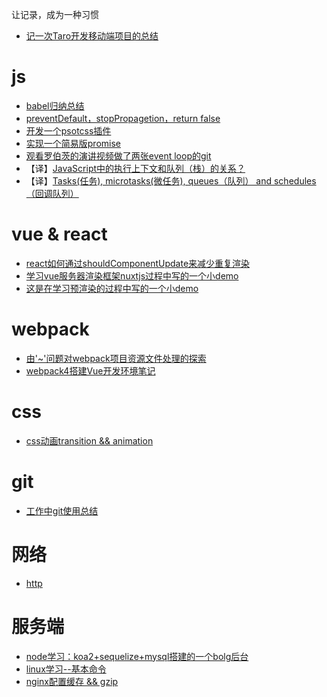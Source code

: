 让记录，成为一种习惯
* [记一次Taro开发移动端项目的总结](https://github.com/alowkeyguy/zgtBlog/issues/10)
# js
* [babel归纳总结](https://github.com/alowkeyguy/zgtBlog/issues/7)
* [preventDefault，stopPropagetion，return false](https://github.com/alowkeyguy/zgtBlog/tree/master/js/preventDefault%20%26%20stopPropagetion)
* [开发一个psotcss插件](https://github.com/alowkeyguy/zgtBlog/issues/6)
* [实现一个简易版promise](https://github.com/alowkeyguy/zgtBlog/issues/5)
* [观看罗伯茨的演讲视频做了两张event loop的git](https://github.com/alowkeyguy/zgtBlog/tree/master/js/event-loop-Roberts)
* 【译】[JavaScript中的执行上下文和队列（栈）的关系？](https://github.com/alowkeyguy/zgtBlog/blob/master/translate/execution-context)
* 【译】[Tasks(任务), microtasks(微任务), queues（队列） and schedules（回调队列）](https://github.com/alowkeyguy/zgtBlog/blob/master/translate/Tasks-microtasks-queues-schedules)
# vue & react
* [react如何通过shouldComponentUpdate来减少重复渲染](https://github.com/alowkeyguy/zgtBlog/blob/master/react/react-rerender)
* [学习vue服务器渲染框架nuxtjs过程中写的一个小demo](https://github.com/alowkeyguy/zgtBlog/tree/master/vue/nuxt-study)
* [这是在学习预渲染的过程中写的一个小demo](https://github.com/alowkeyguy/zgtBlog/tree/master/vue/prerender-demo)
# webpack
* [由'~'问题对webpack项目资源文件处理的探索](https://github.com/alowkeyguy/zgtBlog/issues/8)
* [webpack4搭建Vue开发环境笔记](https://github.com/alowkeyguy/webpack4.x-vue)
# css
* [css动画transition && animation](https://github.com/alowkeyguy/zgtBlog/issues/3)
# git
* [工作中git使用总结](https://github.com/alowkeyguy/zgtBlog/tree/master/git)
# 网络
* [http](https://github.com/alowkeyguy/zgtBlog/issues/4)
# 服务端
* [node学习：koa2+sequelize+mysql搭建的一个bolg后台](https://github.com/alowkeyguy/koa2-study)
* [linux学习--基本命令](https://github.com/alowkeyguy/zgtBlog/issues/2)
* [nginx配置缓存 && gzip](https://github.com/alowkeyguy/zgtBlog/tree/master/server/nginx)

